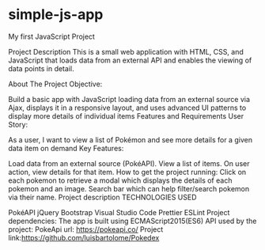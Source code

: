 # simple-js-app

My first JavaScript Project

Project Description
This is a small web application with HTML, CSS, and JavaScript that loads data from an external API and enables the viewing of data points in detail.

About The Project
Objective:

Build a basic app with JavaScript loading data from an external source via Ajax, displays it in a responsive layout, and uses advanced UI patterns to display more details of individual items
Features and Requirements
User Story:

As a user, I want to view a list of Pokémon and see more details for a given data item on demand
Key Features:

Load data from an external source (PokéAPI).
View a list of items.
On user action, view details for that item.
How to get the project running:
Click on each pokemon to retrieve a modal which displays the details of each pokemon and an image. Search bar which can help filter/search pokemon via their name.
Project description
TECHNOLOGIES USED

PokéAPI
jQuery
Bootstrap
Visual Studio Code
Prettier
ESLint
Project dependencies:
The app is built using ECMAScript2015(ES6)
API used by the project:
PokeApi url: https://pokeapi.co/
Project link:https://github.com/luisbartolome/Pokedex
